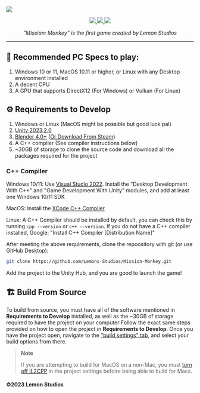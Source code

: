 <!--
  logo
  <img src="https://cdn.discordapp.com/attachments/888136140564095007/1091974996965982279/Ek9VjzB.png?raw=true" height=144>
-->
<!--
  banner with no text
  <img src="https://user-images.githubusercontent.com/120770627/230755565-04f6b0f3-9de7-4d8f-96a3-c7add6872857.png?raw=true">
-->
<!-- banner with text -->
<img src="https://user-images.githubusercontent.com/120770627/230755569-33b4feac-b65c-40af-890f-728149635ea6.png?raw=true">

<br>
<p align="center">
  <a href="https://learn.microsoft.com/en-us/dotnet/csharp">
    <img src="https://img.shields.io/badge/c%23-%23239120.svg?style=for-the-badge&logo=c-sharp&logoColor=white">
  </a>
  <a href="https://unity.com">
    <img src="https://img.shields.io/badge/unity-%23000000.svg?style=for-the-badge&logo=unity&logoColor=white">
  </a>
  <a href="https://windows.com">
    <img src="https://img.shields.io/badge/Windows-0078D6?style=for-the-badge&logo=windows&logoColor=white">
  </a>
</p>
<p align="center"><i>"Mission: Monkey" is the first game created by Lemon Studios</i></p>
<hr>

## 🚀 Recommended PC Specs to play:
1. Windows 10 or 11, MacOS 10.11 or higher, or Linux with any Desktop environment installed
2. A decent CPU
3. A GPU that supports DirectX12 (For Windows) or Vulkan (For Linux)

## ⚙️ Requirements to Develop
1. Windows or Linux (MacOS might be possible but good luck pal)
2. [Unity 2023.2.0](https://unity.com/releases/editor/archive#download-archive-2023)
3. [Blender 4.0+](https://www.blender.org/download/) ([Or Download From Steam](https://store.steampowered.com/app/365670/Blender/))
4. A C++ compiler (See compiler instructions below)
5. ~30GB of storage to clone the source code and download all the packages required for the project

### C++ Compiler
Windows 10/11: Use [Visual Studio 2022](https://visualstudio.microsoft.com/thank-you-downloading-visual-studio/?sku=Community). Install the "Desktop Development With C++" and "Game Development With Unity" modules, and add at least one Windows 10/11 SDK

MacOS: Install the [XCode C++ Compiler](https://www.cs.rhodes.edu/~kirlinp/courses/cs2/s17/installing-clion/xcode.html)

Linux: A C++ Compiler should be installed by default, you can check this by running ```cpp --version``` or ```c++ --version```. If you do not have a C++ compiler installed, Google: "Install C++ Compiler [Distribution Name]"

After meeting the above requirements, clone the repoository with git (or use GitHub Desktop):
```sh
git clone https://github.com/Lemons-Studios/Mission-Monkey.git
```
Add the project to the Unity Hub, and you are good to launch the game!

## 🏗️ Build From Source
To build from source, you must have all of the software mentioned in **Requirements to Develop** installed, as well as the ~30GB of storage required to have the project on your computer
Follow the exact same steps provided on how to open the project in **Requirements to Develop**. Once you have the project open, navigate to the ["build settings" tab](https://cdn.discordapp.com/attachments/888136140564095007/1174972604847771739/image.png?ex=65698982&is=65571482&hm=216d691f61f592c5fe6c86d884b92a40366e25f26158b118bdf07426ac5f4c96&), and select your build options from there.

> **Note**
> 
> If you are attempting to build for MacOS on a non-Mac, you must [turn off IL2CPP](https://youtu.be/E71ta7EwD8I) in the project settings befoire being able to build for Macs.

#### ©2023 Lemon Studios
